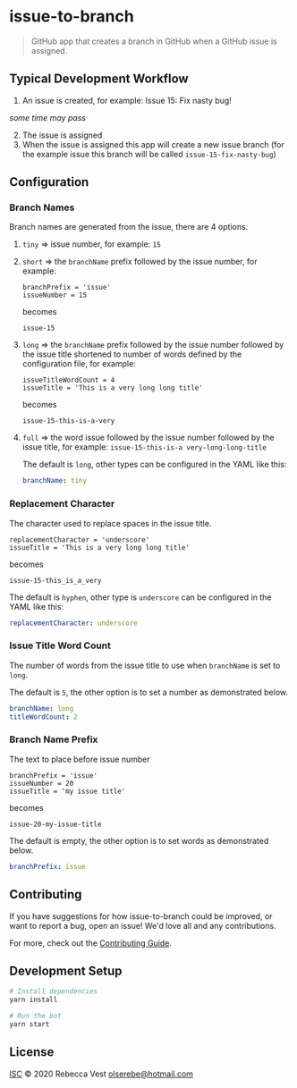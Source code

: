 # issue-to-branch

> GitHub app that creates a branch in GitHub when a GitHub issue is assigned.

## Typical Development Workflow
 1. An issue is created, for example: Issue 15: Fix nasty bug!

 *some time may pass*

 2. The issue is assigned
 3. When the issue is assigned this app will create a new issue branch
    (for the example issue this branch will be called `issue-15-fix-nasty-bug`)

## Configuration

### Branch Names

Branch names are generated from the issue, there are 4 options.

 1. `tiny` => issue number, for example: `15`
 2. `short` => the `branchName` prefix followed by the issue number, for example:
    ```
    branchPrefix = 'issue'
    issueNumber = 15
    ```

    becomes
    
    `issue-15`

 3. `long` => the `branchName` prefix followed by the issue number followed by the issue title shortened to number of words defined by the configuration file, for example:

    ```
    issueTitleWordCount = 4
    issueTitle = 'This is a very long long title'
    ```
    becomes

    `issue-15-this-is-a-very`
 
 3. `full` => the word issue followed by the issue number followed by the
    issue title, for example: `issue-15-this-is-a very-long-long-title`
    
    The default is `long`, other types can be configured in the YAML like this:

    ```yaml
    branchName: tiny
    ```

### Replacement Character
The character used to replace spaces in the issue title.

```
replacementCharacter = 'underscore'
issueTitle = 'This is a very long long title'
```

becomes

`issue-15-this_is_a_very`

The default is `hyphen`, other type is `underscore` can be configured in the YAML like this:

```yaml
replacementCharacter: underscore
```

### Issue Title Word Count

The number of words from the issue title to use when `branchName` is set to `long`. 

The default is `5`, the other option is to set a number as demonstrated below.

```yaml
branchName: long
titleWordCount: 2
```

### Branch Name Prefix
The text to place before issue number

```
branchPrefix = 'issue'
issueNumber = 20
issueTitle = 'my issue title'
```
becomes 

`issue-20-my-issue-title`

The default is empty, the other option is to set words as demonstrated below.

```yaml
branchPrefix: issue
```
## Contributing

If you have suggestions for how issue-to-branch could be improved, or want to report a bug, open an issue! We'd love all and any contributions.

For more, check out the [Contributing Guide](CONTRIBUTING.md).

## Development Setup

```sh
# Install dependencies
yarn install

# Run the bot
yarn start
```
## License

[ISC](LICENSE) © 2020 Rebecca Vest <olserebe@hotmail.com>
